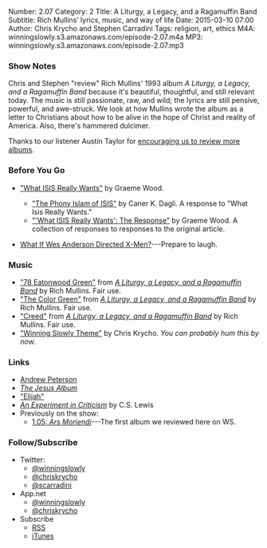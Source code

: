 Number: 2.07
Category: 2
Title: A Liturgy, a Legacy, and a Ragamuffin Band
Subtitle: Rich Mullins’ lyrics, music, and way of life
Date: 2015-03-10 07:00
Author: Chris Krycho and Stephen Carradini
Tags: religion, art, ethics
M4A: winningslowly.s3.amazonaws.com/episode-2.07.m4a
MP3: winningslowly.s3.amazonaws.com/episode-2.07.mp3

### Show Notes

Chris and Stephen "review" Rich Mullins' 1993 album _A Liturgy, a Legacy, and a Ragamuffin Band_ because it's beautiful, thoughtful, and still relevant today. The music is still passionate, raw, and wild; the lyrics are still pensive, powerful, and awe-struck. We look at how Mullins wrote the album as a letter to Christians about how to be alive in the hope of Christ and reality of America. Also, there's hammered dulcimer.

Thanks to our listener Austin Taylor for [encouraging us to review more albums](https://twitter.com/austintaylor/status/499391801938440194).


### Before You Go

  - ["What ISIS Really Wants"] by Graeme Wood.
      * ["The Phony Islam of ISIS"] by Caner K. Dagli. A response to "What Isis Really Wants."
      * ["'What ISIS Really Wants': The Response"] by Graeme Wood. A collection of responses to responses to the original article.

  - [What If Wes Anderson Directed X-Men?]---Prepare to laugh.

["What ISIS Really Wants"]:    http://www.theatlantic.com/features/archive/2015/02/what-isis-really-wants/384980/
["The Phony Islam of ISIS"]:    http://www.theatlantic.com/international/archive/2015/02/what-muslims-really-want-isis-atlantic/386156/
["'What ISIS Really Wants': The Response"]: http://www.theatlantic.com/international/archive/2015/02/what-isis-really-wants-reader-response-atlantic/385710/
[What If Wes Anderson Directed X-Men?]: https://www.youtube.com/watch?v=UngE0qn3VRY

### Music

  - ["78 Eatonwood Green"] from [_A Liturgy, a Legacy, and a Ragamuffin Band_] by Rich Mullins. Fair use.
  - ["The Color Green"] from [_A Liturgy, a Legacy, and a Ragamuffin Band_] by Rich Mullins. Fair use.
  - ["Creed"] from [_A Liturgy, a Legacy, and a Ragamuffin Band_] by Rich Mullins. Fair use.
  - ["Winning Slowly Theme"] by Chris Krycho. *You can probably hum this by now.*

["78 Eatonwood Green"]: https://www.youtube.com/watch?v=Kv3TWgfVzMI
["The Color Green"]: https://www.youtube.com/watch?v=rhGOosxTLrY
["Creed"]: https://www.youtube.com/watch?v=70JFDo-UTnc
[_A Liturgy, a Legacy, and a Ragamuffin Band_]: https://itunes.apple.com/us/album/liturgy-legacy-ragamuffin/id299557916
["Winning Slowly Theme"]: https://soundcloud.com/chriskrycho/winning-slowly

### Links

  - [Andrew Peterson](http://www.andrew-peterson.com/)
  - [_The Jesus Album_](https://itunes.apple.com/us/album/the-jesus-record/id18234553)
  - ["Elijah"](https://itunes.apple.com/us/album/elijah/id303182485?i=303182494)
  - [_An Experiment in Criticism_] by C.S. Lewis
  - Previously on the show: 
      * [1.05: _Ars Moriendi_]---The first album we reviewed here on WS.

[_An Experiment in Criticism_]: http://www.amazon.com/An-Experiment-Criticism-C-Lewis/dp/0521055539
[1.05: _Ars Moriendi_]: http://www.winningslowly.org/2014/08/ars-moriendi/

### Follow/Subscribe

  - Twitter:
      + [@winningslowly](//www.twitter.com/winningslowly)
      + [@chriskrycho](//www.twitter.com/chriskrycho)
      + [@scarradini](//www.twitter.com/scarradini)
  - App.net
      + [@winningslowly](//alpha.app.net/winningslowly)
      + [@chriskrycho](//alpha.app.net/chriskrycho)
  - Subscribe
      + [RSS](//www.winningslowly.org/feed.xml)
      + [iTunes](//itunes.apple.com/us/podcast/winning-slowly/id807603957?mt=2)


